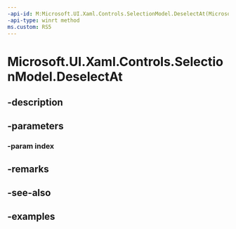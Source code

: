 ```yaml
---
-api-id: M:Microsoft.UI.Xaml.Controls.SelectionModel.DeselectAt(Microsoft.UI.Xaml.Controls.IndexPath)
-api-type: winrt method
ms.custom: RS5
---
```


<!-- Method syntax.
public void SelectionModel.DeselectAt(IndexPath index)
-->

# Microsoft.UI.Xaml.Controls.SelectionModel.DeselectAt

## -description

## -parameters
### -param index

## -remarks

## -see-also

## -examples

